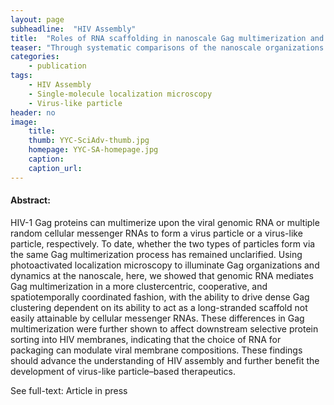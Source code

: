 ```yaml
---
layout: page
subheadline:  "HIV Assembly"
title:  "Roles of RNA scaffolding in nanoscale Gag multimerization and selective protein sorting at HIV membranes"
teaser: "Through systematic comparisons of the nanoscale organizations and dynamics of Gag expressed in the presence or the absence of gRNA (so that cellular RNAs become predominantly packaged), we provide evidence that Gag progresses through quite distinct pathways to multimerize around gRNA or cellular RNAs. We also demonstrated that the two processes may lead to different transmembrane protein compositions in HIV membranes."
categories:
    - publication
tags:
    - HIV Assembly
    - Single-molecule localization microscopy
    - Virus-like particle
header: no
image:
    title: 
    thumb: YYC-SciAdv-thumb.jpg
    homepage: YYC-SA-homepage.jpg
    caption: 
    caption_url: 
---
```



#### Abstract:

HIV-1 Gag proteins can multimerize upon the viral genomic RNA or multiple random cellular messenger RNAs to form a virus particle or a virus-like particle, respectively. To date, whether the two types of particles form via the same Gag multimerization process has remained unclarified. Using photoactivated localization microscopy to illuminate Gag organizations and dynamics at the nanoscale, here, we showed that genomic RNA mediates Gag multimerization in a more clustercentric, cooperative, and spatiotemporally coordinated fashion, with the ability to drive dense Gag clustering dependent on its ability to act as a long-stranded scaffold not easily attainable by cellular messenger RNAs. These differences in Gag multimerization were further shown to affect downstream selective protein sorting into HIV membranes, indicating that the choice of RNA for packaging can modulate viral membrane compositions. These findings should advance the understanding of HIV assembly and further benefit the development of virus-like particle–based therapeutics.


See full-text: Article in press <!-- [https://doi.org/10.1093/nar/gkab1282][1] -->

<img src="{{ site.urlimg }}YYC-VLP-assembly.jpg" alt="">

<!--  [1]: https://doi.org/10.1093/nar/gkab1282   -->